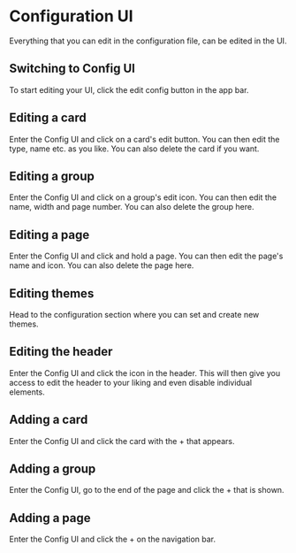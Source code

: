 # Configuration UI

Everything that you can edit in the configuration file, can be edited in the UI.

## Switching to Config UI

To start editing your UI, click the edit config button in the app bar.

## Editing a card

Enter the Config UI and click on a card's edit button. You can then edit the
 type, name etc. as you like. You can also delete the card if you want.

## Editing a group

Enter the Config UI and click on a group's edit icon. You can then edit the name,
width and page number. You can also delete the group here.

## Editing a page

Enter the Config UI and click and hold a page. You can then edit the page's
name and icon. You can also delete the page here.

## Editing themes

Head to the configuration section where you can set and create new themes.

## Editing the header

Enter the Config UI and click the icon in the header. This will then give you
access to edit the header to your liking and even disable individual elements.

## Adding a card

Enter the Config UI and click the card with the + that appears.

## Adding a group

Enter the Config UI, go to the end of the page and click the + that is shown.

## Adding a page

Enter the Config UI and click the + on the navigation bar.
